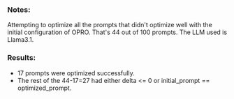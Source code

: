 ### Notes:

Attempting to optimize all the prompts that didn't optimize well with the initial configuration of OPRO. 
That's 44 out of 100 prompts. The LLM used is Llama3.1.

### Results:
- 17 prompts were optimized successfully.
- The rest of the 44-17=27 had either delta <= 0 or initial_prompt == optimized_prompt.